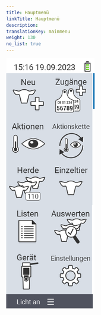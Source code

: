 ```yaml
---
title: Hauptmenü
linkTitle: Hauptmenü
description: 
translationKey: mainmenu
weight: 130
no_list: true
---
```


![VitalControl Hauptmenü](bilder/hauptmenue.png/ "Hauptmenü")

